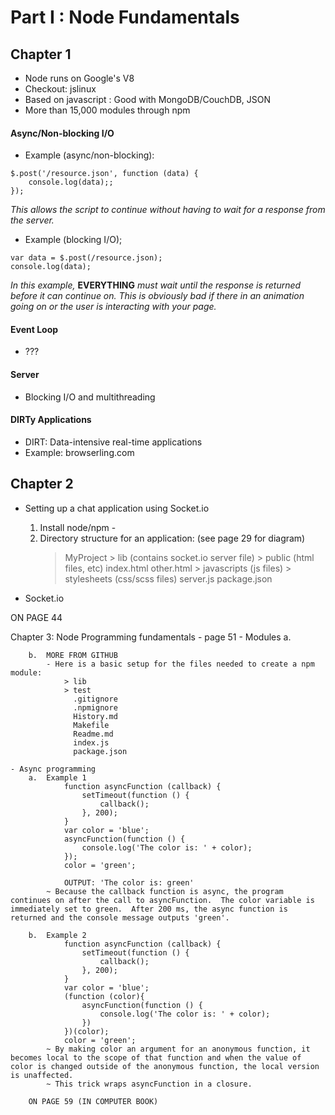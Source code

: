 # Part I : Node Fundamentals

## Chapter 1
- Node runs on Google's V8
- Checkout: jslinux
- Based on javascript : Good with MongoDB/CouchDB, JSON
- More than 15,000 modules through npm

#### Async/Non-blocking I/O
- Example (async/non-blocking):

```
$.post('/resource.json', function (data) {
	console.log(data);;
});
```

*This allows the script to continue without having to wait for a response from the server.*
- Example (blocking I/O);

```
var data = $.post(/resource.json);
console.log(data);
```

*In this example,* **EVERYTHING** *must wait until the response is returned before it can continue on.*
*This is obviously bad if there in an animation going on or the user is interacting with your page.*

#### Event Loop
- ???

#### Server
- Blocking I/O and multithreading

#### DIRTy Applications
- DIRT: Data-intensive real-time applications
- Example: browserling.com

## Chapter 2
- Setting up a chat application using Socket.io
	1.  Install node/npm
			-  
	2.  Directory structure for an application: (see page 29 for diagram)
		> MyProject
			> lib (contains socket.io server file)
			> public (html files, etc)
				index.html
				other.html
				> javascripts (js files)
				> stylesheets (css/scss files)
			server.js
			package.json

- Socket.io

ON PAGE 44

Chapter 3: Node Programming fundamentals - page 51
	- Modules
		a.

		b.  MORE FROM GITHUB
			- Here is a basic setup for the files needed to create a npm module:
				> lib
				> test
				  .gitignore
				  .npmignore
				  History.md
				  Makefile
				  Readme.md
				  index.js
				  package.json

	- Async programming
		a.  Example 1
				function asyncFunction (callback) {
					setTimeout(function () {
						callback();
					}, 200);
				}
				var color = 'blue';
				asyncFunction(function () {
					console.log('The color is: ' + color);
				});
				color = 'green';

				OUTPUT: 'The color is: green'
			~ Because the callback function is async, the program continues on after the call to asyncFunction.  The color variable is immediately set to green.  After 200 ms, the async function is returned and the console message outputs 'green'.

		b.  Example 2
				function asyncFunction (callback) {
					setTimeout(function () {
						callback();
					}, 200);
				}
				var color = 'blue';
				(function (color){
					asyncFunction(function () {
						console.log('The color is: ' + color);
					})
				})(color);
				color = 'green';
			~ By making color an argument for an anonymous function, it becomes local to the scope of that function and when the value of color is changed outside of the anonymous function, the local version is unaffected.
			~ This trick wraps asyncFunction in a closure.

		ON PAGE 59 (IN COMPUTER BOOK)





